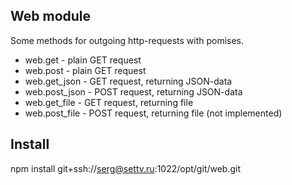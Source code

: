 Web module
-------------

Some methods for outgoing http-requests with pomises.

 * web.get          - plain GET request
 * web.post         - plain GET request
 * web.get_json     - GET request, returning JSON-data
 * web.post_json    - POST request, returning JSON-data
 * web.get_file     - GET request, returning file
 * web.post_file    - POST request, returning file (not implemented)
 

Install
--------

npm install git+ssh://serg@settv.ru:1022/opt/git/web.git
